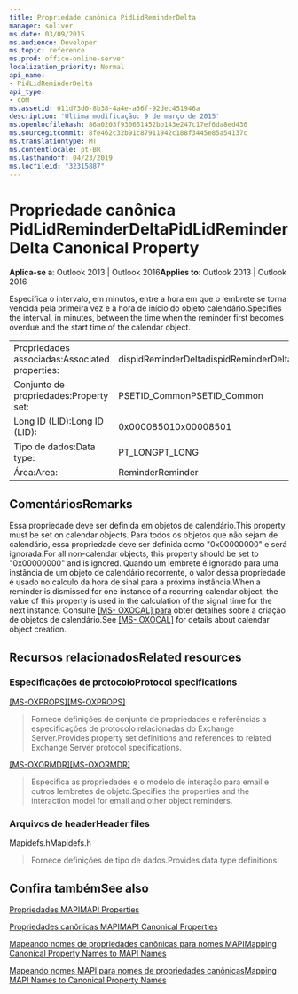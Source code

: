 ```yaml
---
title: Propriedade canônica PidLidReminderDelta
manager: soliver
ms.date: 03/09/2015
ms.audience: Developer
ms.topic: reference
ms.prod: office-online-server
localization_priority: Normal
api_name:
- PidLidReminderDelta
api_type:
- COM
ms.assetid: 011d73d0-8b38-4a4e-a56f-92dec451946a
description: 'Última modificação: 9 de março de 2015'
ms.openlocfilehash: 86a0203f930661452bb143e247c17ef6da8ed436
ms.sourcegitcommit: 8fe462c32b91c87911942c188f3445e85a54137c
ms.translationtype: MT
ms.contentlocale: pt-BR
ms.lasthandoff: 04/23/2019
ms.locfileid: "32315887"
---
```

# <a name="pidlidreminderdelta-canonical-property"></a><span data-ttu-id="f6e78-103">Propriedade canônica PidLidReminderDelta</span><span class="sxs-lookup"><span data-stu-id="f6e78-103">PidLidReminderDelta Canonical Property</span></span>

  
  
<span data-ttu-id="f6e78-104">**Aplica-se a**: Outlook 2013 | Outlook 2016</span><span class="sxs-lookup"><span data-stu-id="f6e78-104">**Applies to**: Outlook 2013 | Outlook 2016</span></span> 
  
<span data-ttu-id="f6e78-105">Especifica o intervalo, em minutos, entre a hora em que o lembrete se torna vencida pela primeira vez e a hora de início do objeto calendário.</span><span class="sxs-lookup"><span data-stu-id="f6e78-105">Specifies the interval, in minutes, between the time when the reminder first becomes overdue and the start time of the calendar object.</span></span>
  
|||
|:-----|:-----|
|<span data-ttu-id="f6e78-106">Propriedades associadas:</span><span class="sxs-lookup"><span data-stu-id="f6e78-106">Associated properties:</span></span>  <br/> |<span data-ttu-id="f6e78-107">dispidReminderDelta</span><span class="sxs-lookup"><span data-stu-id="f6e78-107">dispidReminderDelta</span></span>  <br/> |
|<span data-ttu-id="f6e78-108">Conjunto de propriedades:</span><span class="sxs-lookup"><span data-stu-id="f6e78-108">Property set:</span></span>  <br/> |<span data-ttu-id="f6e78-109">PSETID_Common</span><span class="sxs-lookup"><span data-stu-id="f6e78-109">PSETID_Common</span></span>  <br/> |
|<span data-ttu-id="f6e78-110">Long ID (LID):</span><span class="sxs-lookup"><span data-stu-id="f6e78-110">Long ID (LID):</span></span>  <br/> |<span data-ttu-id="f6e78-111">0x00008501</span><span class="sxs-lookup"><span data-stu-id="f6e78-111">0x00008501</span></span>  <br/> |
|<span data-ttu-id="f6e78-112">Tipo de dados:</span><span class="sxs-lookup"><span data-stu-id="f6e78-112">Data type:</span></span>  <br/> |<span data-ttu-id="f6e78-113">PT_LONG</span><span class="sxs-lookup"><span data-stu-id="f6e78-113">PT_LONG</span></span>  <br/> |
|<span data-ttu-id="f6e78-114">Área:</span><span class="sxs-lookup"><span data-stu-id="f6e78-114">Area:</span></span>  <br/> |<span data-ttu-id="f6e78-115">Reminder</span><span class="sxs-lookup"><span data-stu-id="f6e78-115">Reminder</span></span>  <br/> |
   
## <a name="remarks"></a><span data-ttu-id="f6e78-116">Comentários</span><span class="sxs-lookup"><span data-stu-id="f6e78-116">Remarks</span></span>

<span data-ttu-id="f6e78-117">Essa propriedade deve ser definida em objetos de calendário.</span><span class="sxs-lookup"><span data-stu-id="f6e78-117">This property must be set on calendar objects.</span></span> <span data-ttu-id="f6e78-118">Para todos os objetos que não sejam de calendário, essa propriedade deve ser definida como "0x00000000" e será ignorada.</span><span class="sxs-lookup"><span data-stu-id="f6e78-118">For all non-calendar objects, this property should be set to "0x00000000" and is ignored.</span></span> <span data-ttu-id="f6e78-119">Quando um lembrete é ignorado para uma instância de um objeto de calendário recorrente, o valor dessa propriedade é usado no cálculo da hora de sinal para a próxima instância.</span><span class="sxs-lookup"><span data-stu-id="f6e78-119">When a reminder is dismissed for one instance of a recurring calendar object, the value of this property is used in the calculation of the signal time for the next instance.</span></span> <span data-ttu-id="f6e78-120">Consulte [[MS- OXOCAL] para](https://msdn.microsoft.com/library/09861fde-c8e4-4028-9346-e7c214cfdba1%28Office.15%29.aspx) obter detalhes sobre a criação de objetos de calendário.</span><span class="sxs-lookup"><span data-stu-id="f6e78-120">See [[MS- OXOCAL]](https://msdn.microsoft.com/library/09861fde-c8e4-4028-9346-e7c214cfdba1%28Office.15%29.aspx) for details about calendar object creation.</span></span> 
  
## <a name="related-resources"></a><span data-ttu-id="f6e78-121">Recursos relacionados</span><span class="sxs-lookup"><span data-stu-id="f6e78-121">Related resources</span></span>

### <a name="protocol-specifications"></a><span data-ttu-id="f6e78-122">Especificações de protocolo</span><span class="sxs-lookup"><span data-stu-id="f6e78-122">Protocol specifications</span></span>

<span data-ttu-id="f6e78-123">[[MS-OXPROPS]](https://msdn.microsoft.com/library/f6ab1613-aefe-447d-a49c-18217230b148%28Office.15%29.aspx)</span><span class="sxs-lookup"><span data-stu-id="f6e78-123">[[MS-OXPROPS]](https://msdn.microsoft.com/library/f6ab1613-aefe-447d-a49c-18217230b148%28Office.15%29.aspx)</span></span>
  
> <span data-ttu-id="f6e78-124">Fornece definições de conjunto de propriedades e referências a especificações de protocolo relacionadas do Exchange Server.</span><span class="sxs-lookup"><span data-stu-id="f6e78-124">Provides property set definitions and references to related Exchange Server protocol specifications.</span></span>
    
<span data-ttu-id="f6e78-125">[[MS-OXORMDR]](https://msdn.microsoft.com/library/5454ebcc-e5d1-4da8-a598-d393b101caab%28Office.15%29.aspx)</span><span class="sxs-lookup"><span data-stu-id="f6e78-125">[[MS-OXORMDR]](https://msdn.microsoft.com/library/5454ebcc-e5d1-4da8-a598-d393b101caab%28Office.15%29.aspx)</span></span>
  
> <span data-ttu-id="f6e78-126">Especifica as propriedades e o modelo de interação para email e outros lembretes de objeto.</span><span class="sxs-lookup"><span data-stu-id="f6e78-126">Specifies the properties and the interaction model for email and other object reminders.</span></span>
    
### <a name="header-files"></a><span data-ttu-id="f6e78-127">Arquivos de header</span><span class="sxs-lookup"><span data-stu-id="f6e78-127">Header files</span></span>

<span data-ttu-id="f6e78-128">Mapidefs.h</span><span class="sxs-lookup"><span data-stu-id="f6e78-128">Mapidefs.h</span></span>
  
> <span data-ttu-id="f6e78-129">Fornece definições de tipo de dados.</span><span class="sxs-lookup"><span data-stu-id="f6e78-129">Provides data type definitions.</span></span>
    
## <a name="see-also"></a><span data-ttu-id="f6e78-130">Confira também</span><span class="sxs-lookup"><span data-stu-id="f6e78-130">See also</span></span>



[<span data-ttu-id="f6e78-131">Propriedades MAPI</span><span class="sxs-lookup"><span data-stu-id="f6e78-131">MAPI Properties</span></span>](mapi-properties.md)
  
[<span data-ttu-id="f6e78-132">Propriedades canônicas MAPI</span><span class="sxs-lookup"><span data-stu-id="f6e78-132">MAPI Canonical Properties</span></span>](mapi-canonical-properties.md)
  
[<span data-ttu-id="f6e78-133">Mapeando nomes de propriedades canônicas para nomes MAPI</span><span class="sxs-lookup"><span data-stu-id="f6e78-133">Mapping Canonical Property Names to MAPI Names</span></span>](mapping-canonical-property-names-to-mapi-names.md)
  
[<span data-ttu-id="f6e78-134">Mapeando nomes MAPI para nomes de propriedades canônicas</span><span class="sxs-lookup"><span data-stu-id="f6e78-134">Mapping MAPI Names to Canonical Property Names</span></span>](mapping-mapi-names-to-canonical-property-names.md)

